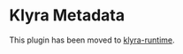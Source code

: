 # Klyra Metadata

This plugin has been moved to [klyra-runtime](https://crates.io/crates/klyra-runtime).
